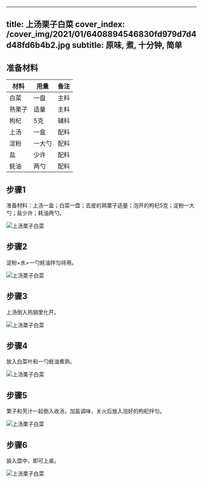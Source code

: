 
---
title: 上汤栗子白菜
cover_index: /cover_img/2021/01/6408894546830fd979d7d4d48fd6b4b2.jpg
subtitle: 原味, 煮, 十分钟, 简单
---

## 准备材料

| 材料     | 用量 | 备注|
| ------- | ----- | --- |
| 白菜 | 一盘| 主料 |
| 熟栗子 | 适量| 主料 |
| 枸杞 | 5克| 辅料 |
| 上汤 | 一盒| 配料 |
| 淀粉 | 一大勺| 配料 |
| 盐 | 少许| 配料 |
| 蚝油 | 两勺| 配料 |

## 步骤1

准备材料：上汤一盒；白菜一盘；去皮的熟栗子适量；泡开的枸杞5克；淀粉一大勺；盐少许；耗油两勺。

![上汤栗子白菜](https://i8.meishichina.com/attachment/recipe/201010/201010040132040.jpg?x-oss-process=style/p320) 

## 步骤2

淀粉+水+一勺蚝油拌匀待用。

![上汤栗子白菜](https://i8.meishichina.com/attachment/recipe/201010/201010040132157.jpg?x-oss-process=style/p320) 

## 步骤3

上汤倒入热锅里化开。

![上汤栗子白菜](https://i8.meishichina.com/attachment/recipe/201010/201010040132287.jpg?x-oss-process=style/p320) 

## 步骤4

放入白菜叶和一勺蚝油煮熟。

![上汤栗子白菜](https://i8.meishichina.com/attachment/recipe/201010/201010040132395.jpg?x-oss-process=style/p320) 

## 步骤5

栗子和芡汁一起倒入收汤，加盐调味，关火后放入泡好的枸杞拌匀。

![上汤栗子白菜](https://i8.meishichina.com/attachment/recipe/201010/201010040132529.jpg?x-oss-process=style/p320) 

## 步骤6

装入盘中，即可上桌。

![上汤栗子白菜](https://i8.meishichina.com/attachment/recipe/201010/201010040133343.jpg?x-oss-process=style/p320) 

